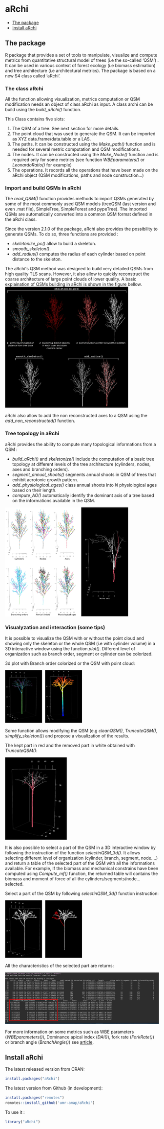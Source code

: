 aRchi
================

-   [The package](#the-package)
-   [Install aRchi](#install-archi)

## The package

R package that provides a set of tools to manipulate, visualize and
compute metrics from quantitative structural model of trees (i.e the
so-called ‘QSM’) . It can be used in various context of forest ecology
(i.e biomass estimation) and tree architecture (i.e architectural
metrics). The package is based on a new S4 class called ‘aRchi’.

### The class aRchi

All the function allowing visualization, metrics computation or QSM
modification needs an object of class aRchi as input. A class archi can
be build using the *build\_aRchi()* function.

This Class contains five slots:

1.  The QSM of a tree. See next section for more details.
2.  The point cloud that was used to generate the QSM. It can be imported as XYZ data.frame/data.table or
    a LAS.
3.  The paths. It can be constructed using the *Make\_path()* function
    and is needed for several metric computation and QSM modifications.
4.  The nodes. It can be constructed using the *Make\_Node()* function
    and is required only for some metrics (see function
    *WBEparameters()* or *LeonardoRatio()* for example)
5.  The operations. It records all the operations that have been made on
    the aRchi object (QSM modifications, paths and node construction…)

### Import and build QSMs in aRchi
The *read_QSM()* function provides methods to import QSMs generated by some of the most commonly used QSM models (treeQSM (last version and even .mat file),
SimpleTree, SimpleForest and pypeTree). The imported QSMs are automatically converted into a common 
QSM format defined in the aRchi class.


Since the version 2.1.0 of the package, aRchi also provides the possibility to generate QSMs. To do so,
three functions are provided :
* *skeletonize_pc()* allow to build a skeleton.
* *smooth_skeleton()*.
* *add_radius()* computes the radius of each cylinder based on point distance to the skeleton.

The aRchi's QSM method was designed to build very detailed QSMs from high quality TLS scans. However,
it also allow to quickly reconstruct the coarse architecture of large point clouds of lower quality.
A basic explaination of QSMs building in aRchi is shown in the figure bellow.
<img width="80%" src="figure_QSM.png"/>

aRchi also allow to add the non reconstructed axes to a QSM using the *add_non_reconstructed()* function.

### Tree topology in aRchi
aRchi provides the ability to compute many topological informations from a QSM :
* *build_aRchi()* and *skeletonize()* include the computation of a basic tree topology at different levels of the tree architecture (cylinders, nodes, axes and branching orders).
* *segment_annual_shoots()* segments annual shoots in QSM of trees that exhibit acrotonic growth pattern.
* *add_physiological_ages()* class annual shoots into *N* physiological ages based on their length.
* *compute_AO()* automatically identify the dominant axis of a tree based on the informations available in the QSM.
<img width="80%" src="topology.png"/>

### Visualyzation and interaction (some tips)

It is possible to visualize the QSM with or without the point cloud and
showing only the skeleton or the whole QSM (i.e with cylinder volume) in
a 3D interactive window using the function *plot()*. Different level of
organization such as branch order, segment or cylinder can be colorized.

3d plot with Branch order colorized or the QSM with point cloud:

<img width="50%" src="141_plot_branch_order_pc.JPG"/>

Some function allows modifying the QSM (e.g *cleanQSM()*,
*TruncateQSM()*, *simplify_skeleton()*) and propose a visualization of the results.


The kept part in red and the removed part in white obtained with
*TruncateQSM()*:

<img width="40%" src="141_truncate_QSM.JPG"/>

It is also possible to select a part of the QSM in a 3D interactive
window by following the instruction of the function *selectinQSM\_3d()*.
It allows selecting different level of organization (cylinder, branch,
segment, node….) and return a table of the selected part of the QSM with
all the informations available. For example, If the biomass and
mechanical constrains have been computed using *Compute\_mf()* function,
the returned table will contains the biomass and moment of force of all
the cylinders/segments/node… selected.

Select a part of the QSM by following *selectinQSM\_3d()* function
instruction:

<img width="50%" src="selectin3d.jpg"/>

All the characteristics of the selected part are returns:

<img width="100%" src="select_in3d_3.JPG"/>

For more information on some metrics such as WBE parameters
(*WBEparameters()*), Dominance apical index (*DAI()*), fork rate
(*ForkRate()*) or branch angle (*BranchAngle()*) see
[article](https://besjournals.onlinelibrary.wiley.com/doi/10.1111/1365-2435.13678).

## Install aRchi

The latest released version from CRAN:

``` r
install.packages("aRchi")
```

The latest version from Github (in development):

``` r
install.packages("remotes")
remotes::install_github('umr-amap/aRchi')
```

To use it :

``` r
library("aRchi")
```
